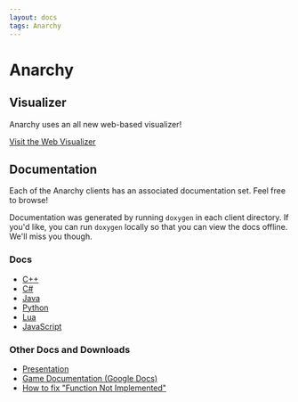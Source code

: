 ```yaml
---
layout: docs
tags: Anarchy
---
```


# Anarchy

## Visualizer

Anarchy uses an all new web-based visualizer!


<a href="http://vis.megaminerai.com" class="btn btn-info">
  Visit the Web Visualizer<i class="fa fa-eye"></i>
</a>

## Documentation

Each of the Anarchy clients has an associated documentation set. Feel
free to browse!

Documentation was generated by running ``doxygen`` in each client
directory. If you'd like, you can run ``doxygen`` locally so that you
can view the docs offline. We'll miss you though.

### Docs

* [C++](cpp/)
* [C#](cs/)
* [Java](java/)
* [Python](python/)
* [Lua](lua/LuaClient.html)
* [JavaScript](js/)

### Other Docs and Downloads

* [Presentation](https://docs.google.com/document/d/18XLWM-L0_FGlAQLMM9EZVCv6ncUctnMkdZEHA911paM/pub)
* [Game Documentation (Google Docs)](https://docs.google.com/document/d/18XLWM-L0_FGlAQLMM9EZVCv6ncUctnMkdZEHA911paM/pub)
* [How to fix "Function Not Implemented"](https://docs.google.com/document/d/1t9wFoAbLC1K6EFcS11qJ9GCuof9-7xSkRgXbwvMAqFU/pub)
